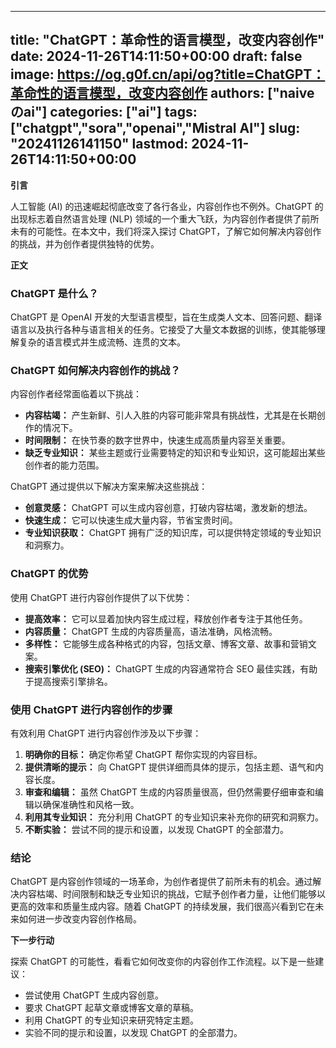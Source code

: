 
---
title: "ChatGPT：革命性的语言模型，改变内容创作"
date: 2024-11-26T14:11:50+00:00
draft: false
image: https://og.g0f.cn/api/og?title=ChatGPT：革命性的语言模型，改变内容创作
authors: ["naiveのai"]
categories: ["ai"]
tags: ["chatgpt","sora","openai","Mistral AI"]
slug: "20241126141150"
lastmod: 2024-11-26T14:11:50+00:00
---
**引言**

人工智能 (AI) 的迅速崛起彻底改变了各行各业，内容创作也不例外。ChatGPT 的出现标志着自然语言处理 (NLP) 领域的一个重大飞跃，为内容创作者提供了前所未有的可能性。在本文中，我们将深入探讨 ChatGPT，了解它如何解决内容创作的挑战，并为创作者提供独特的优势。

**正文**

### ChatGPT 是什么？

ChatGPT 是 OpenAI 开发的大型语言模型，旨在生成类人文本、回答问题、翻译语言以及执行各种与语言相关的任务。它接受了大量文本数据的训练，使其能够理解复杂的语言模式并生成流畅、连贯的文本。

### ChatGPT 如何解决内容创作的挑战？

内容创作者经常面临着以下挑战：

- **内容枯竭：** 产生新鲜、引人入胜的内容可能非常具有挑战性，尤其是在长期创作的情况下。
- **时间限制：** 在快节奏的数字世界中，快速生成高质量内容至关重要。
- **缺乏专业知识：** 某些主题或行业需要特定的知识和专业知识，这可能超出某些创作者的能力范围。

ChatGPT 通过提供以下解决方案来解决这些挑战：

- **创意灵感：** ChatGPT 可以生成内容创意，打破内容枯竭，激发新的想法。
- **快速生成：** 它可以快速生成大量内容，节省宝贵时间。
- **专业知识获取：** ChatGPT 拥有广泛的知识库，可以提供特定领域的专业知识和洞察力。

### ChatGPT 的优势

使用 ChatGPT 进行内容创作提供了以下优势：

- **提高效率：** 它可以显着加快内容生成过程，释放创作者专注于其他任务。
- **内容质量：** ChatGPT 生成的内容质量高，语法准确，风格流畅。
- **多样性：** 它能够生成各种格式的内容，包括文章、博客文章、故事和营销文案。
- **搜索引擎优化 (SEO)：** ChatGPT 生成的内容通常符合 SEO 最佳实践，有助于提高搜索引擎排名。

### 使用 ChatGPT 进行内容创作的步骤

有效利用 ChatGPT 进行内容创作涉及以下步骤：

1. **明确你的目标：** 确定你希望 ChatGPT 帮你实现的内容目标。
2. **提供清晰的提示：** 向 ChatGPT 提供详细而具体的提示，包括主题、语气和内容长度。
3. **审查和编辑：** 虽然 ChatGPT 生成的内容质量很高，但仍然需要仔细审查和编辑以确保准确性和风格一致。
4. **利用其专业知识：** 充分利用 ChatGPT 的专业知识来补充你的研究和洞察力。
5. **不断实验：** 尝试不同的提示和设置，以发现 ChatGPT 的全部潜力。

### 结论

ChatGPT 是内容创作领域的一场革命，为创作者提供了前所未有的机会。通过解决内容枯竭、时间限制和缺乏专业知识的挑战，它赋予创作者力量，让他们能够以更高的效率和质量生成内容。随着 ChatGPT 的持续发展，我们很高兴看到它在未来如何进一步改变内容创作格局。

**下一步行动**

探索 ChatGPT 的可能性，看看它如何改变你的内容创作工作流程。以下是一些建议：

- 尝试使用 ChatGPT 生成内容创意。
- 要求 ChatGPT 起草文章或博客文章的草稿。
- 利用 ChatGPT 的专业知识来研究特定主题。
- 实验不同的提示和设置，以发现 ChatGPT 的全部潜力。